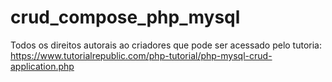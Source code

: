 # crud_compose_php_mysql
Todos os direitos autorais ao criadores que pode ser acessado pelo tutoria:
https://www.tutorialrepublic.com/php-tutorial/php-mysql-crud-application.php

